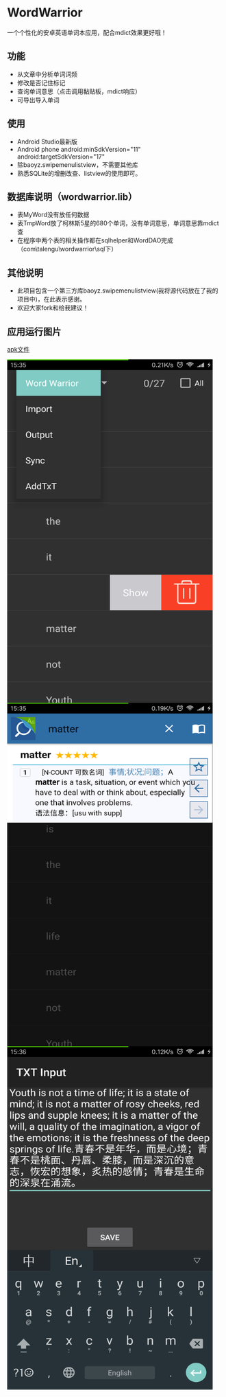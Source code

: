 ﻿# WordWarrior
一个个性化的安卓英语单词本应用，配合mdict效果更好哦！

## 功能
- 从文章中分析单词词频
- 修改是否记住标记
- 查询单词意思（点击调用黏贴板，mdict响应）
- 可导出导入单词

## 使用
- Android Studio最新版
- Android phone  android:minSdkVersion="11"  android:targetSdkVersion="17"
- 除baoyz.swipemenulistview，不需要其他库
- 熟悉SQLite的增删改查、listview的使用即可。

## 数据库说明（wordwarrior.lib）
- 表MyWord没有放任何数据
- 表TmpWord放了柯林斯5星的680个单词，没有单词意思，单词意思靠mdict查
- 在程序中两个表的相关操作都在sqlhelper和WordDAO完成（com\talengu\wordwarrior\sql下）

## 其他说明
- 此项目包含一个第三方库baoyz.swipemenulistview(我将源代码放在了我的项目中)，在此表示感谢。
- 欢迎大家fork和给我建议！


## 应用运行图片
[apk文件](apkandimg/app-debug.apk)

<img src="./apkandimg/Screen1.png" width = "480" height = "800" alt="截图一" align=center />
<img src="./apkandimg/Screen2.png" width = "480" height = "800" alt="截图二" align=center />
<img src="./apkandimg/Screen3.png" width = "480" height = "800" alt="截图三" align=center />
